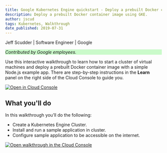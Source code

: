 ```yaml
---
title: Google Kubernetes Engine quickstart - Deploy a prebuilt Docker container image
description: Deploy a prebuilt Docker container image using GKE.
author: jscud
tags: Kubernetes, Walkthrough
date_published: 2019-07-31
---
```


Jeff Scudder | Software Engineer | Google

<p style="background-color:#CAFACA;"><i>Contributed by Google employees.</i></p>

Use this interactive walkthrough to learn how to start a cluster of virtual 
machines and deploy a prebuilt Docker container image with a simple Node.js 
example app. There are step-by-step instructions in the **Learn** panel on the 
right side of the Cloud Console to guide you.

[![Open in Cloud Console](https://walkthroughs.googleusercontent.com/tutorial/resources/open-in-console-button.svg)](https://console.cloud.google.com/getting-started?walkthrough_tutorial_id=gke_quickstart)


## What you'll do

In this walkthrough you’ll do the following:

* Create a Kubernetes Engine Cluster.
* Install and run a sample application in cluster. 
* Configure sample application to be accessible on the internet. 


[![Open walkthrough in the Cloud Console](https://storage.googleapis.com/gcp-community/tutorials/gke_quickstart/tutorial.png)](https://console.cloud.google.com/getting-started?walkthrough_tutorial_id=gke_guestbook)
